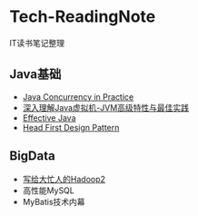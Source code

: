 # Tech-ReadingNote

IT读书笔记整理

## Java基础

- [Java Concurrency in Practice](/java-concurrency-in-practice/README.md)
- [深入理解Java虚拟机-JVM高级特性与最佳实践](/understanding-the-jvm/README.md)
- [Effective Java](/effective-java/README.md)
- [Head First Design Pattern](/head-first-design-pattern/README.md)






## BigData

- [写给大忙人的Hadoop2](/hadoop/README.md)
- 高性能MySQL
- MyBatis技术内幕